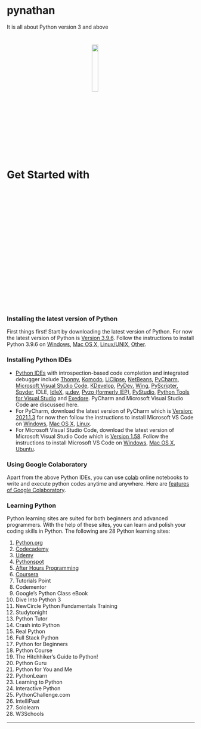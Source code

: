 # pynathan
It is all about Python version 3 and above

# Get Started with <img align="center" src="https://www.python.org/static/community_logos/python-logo-generic.svg" width="18%" height="18%">

### Installing the latest version of Python

First things first! Start by downloading the latest version of Python. For now the latest version of Python is [Version 3.9.6](https://www.python.org/downloads/). Follow the instructions to install Python 3.9.6 on [Windows](https://www.python.org/downloads/windows/), [Mac OS X](https://www.python.org/downloads/mac-osx/), [Linux/UNIX](https://www.python.org/downloads/source/), [Other](https://www.python.org/download/other/).

### Installing Python IDEs

- [Python IDEs](https://wiki.python.org/moin/IntegratedDevelopmentEnvironments) with introspection-based code completion and integrated debugger include [Thonny](http://thonny.org/), [Komodo](https://wiki.python.org/moin/Komodo), [LiClipse](http://www.liclipse.com/), [NetBeans](https://wiki.python.org/moin/NetBeans), [PyCharm](http://www.jetbrains.com/pycharm/), [Microsoft Visual Studio Code](https://code.visualstudio.com/Download), [KDevelop](http://kdevelop.org/), [PyDev](https://wiki.python.org/moin/PyDev), [Wing](http://wingware.com/), [PyScripter](http://code.google.com/p/pyscripter/), [Spyder](https://www.spyder-ide.org/), IDLE, [IdleX](http://idlex.sourceforge.net/), [µ.dev](http://sakurastudio.yolasite.com/micro-dev.php), [Pyzo (formerly IEP)](http://www.pyzo.org/), [PyStudio](http://code.google.com/p/editra-plugins/wiki/PyStudio), [Python Tools for Visual Studio](https://www.visualstudio.com/vs/python/) and [Exedore](http://celestialteapot.com/exedore/). PyCharm and Microsoft Visual Studio Code are discussed here. 
- For PyCharm, download the latest version of PyCharm which is [Version: 2021.1.3](https://www.jetbrains.com/pycharm/download/) for now then follow the instructions to install Microsoft VS Code on [Windows](https://www.jetbrains.com/pycharm/download/download-thanks.html?platform=windows&code=PCC), [Mac OS X](https://www.jetbrains.com/pycharm/download/download-thanks.html?platform=mac&code=PCC), [Linux](https://www.jetbrains.com/pycharm/download/download-thanks.html?platform=linux&code=PCC).
- For Microsoft Visual Studio Code, download the latest version of Microsoft Visual Studio Code which is [Version 1.58](https://code.visualstudio.com/updates). Follow the instructions to install Microsoft VS Code on [Windows](https://code.visualstudio.com/docs/?dv=win), [Mac OS X](https://code.visualstudio.com/docs/?dv=osx), [Ubuntu](https://code.visualstudio.com/docs/?dv=linux64_deb).

### Using Google Colaboratory 

Apart from the above Python IDEs, you can use [colab](https://colab.research.google.com/notebooks/) online notebooks to write and execute python codes anytime and anywhere. Here are [features of Google Colaboratory](https://colab.research.google.com/notebooks/basic_features_overview.ipynb).

### Learning Python

Python learning sites are suited for both beginners and advanced programmers. With the help of these sites, you can learn and polish your coding skills in Python. The following are 28 Python learning sites:
1. [Python.org](https://wiki.python.org/moin/BeginnersGuide/Programmers)
2. [Codecademy](https://www.codecademy.com/catalog/language/python)
3. [Udemy](https://www.udemy.com/course/python-for-beginners-learn-all-the-basics-of-python/)
4. [Pythonspot](https://pythonspot.com/)
5. [After Hours Programming](https://www.afterhoursprogramming.com/tutorial/python/)
6. [Coursera](https://www.coursera.org/courses?query=python)
7. Tutorials Point
8. Codementor
9. Google’s Python Class eBook
10. Dive Into Python 3
11. NewCircle Python Fundamentals Training
12. Studytonight
13. Python Tutor
14. Crash into Python
15. Real Python
16. Full Stack Python
17. Python for Beginners
18. Python Course
19. The Hitchhiker’s Guide to Python!
20. Python Guru
21. Python for You and Me
22. PythonLearn
23. Learning to Python
24. Interactive Python
25. PythonChallenge.com
26. IntelliPaat
27. Sololearn
28. W3Schools

<hr>
